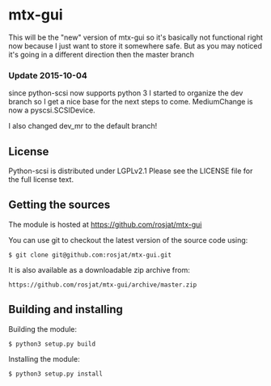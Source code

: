 # mtx-gui


This will be the "new" version of mtx-gui so it's basically
not functional right now because I just want to store it somewhere
safe. But as you may noticed it's going in a different direction then the
master branch

### Update 2015-10-04
since python-scsi now supports python 3 I started to organize the dev branch so I get a nice base for
the next steps to come. MediumChange is now a pyscsi.SCSIDevice.

I also changed dev_mr to the default branch!

## License

Python-scsi is distributed under LGPLv2.1
Please see the LICENSE file for the full license text.


## Getting the sources

The module is hosted at https://github.com/rosjat/mtx-gui

You can use git to checkout the latest version of the source code using:

    $ git clone git@github.com:rosjat/mtx-gui.git

It is also available as a downloadable zip archive from:

    https://github.com/rosjat/mtx-gui/archive/master.zip 


## Building and installing

Building the module:

    $ python3 setup.py build
    
Installing the module:

    $ python3 setup.py install

